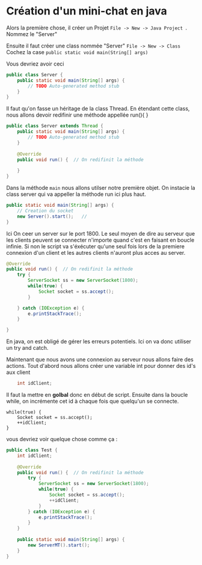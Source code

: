 # Création d'un mini-chat en java

Alors la première chose, il créer un Projet ``` File -> New -> Java Project  ```. Nommez le "Server"

Ensuite il faut créer une class nommée "Server"  ``` File -> New -> Class ```  
Cochez la case ``` public static void main(String[] args) ```  

Vous devriez avoir ceci 

````java
public class Server {
	public static void main(String[] args) {	
	    // TODO Auto-generated method stub
	}
}
````
Il faut qu'on fasse un héritage de la class Thread. En étendant cette class, nous allons devoir redifinir une méthode appellée run(){
}
````java
public class Server extends Thread {
	public static void main(String[] args) {	
	    // TODO Auto-generated method stub
	}
	
	@Override
	public void run() {  // On redifinit la méthode
				
	}
}
````

Dans la méthode ``main`` nous allons utilser notre première objet. On instacie la class server qui va appeller la méthode run ici plus haut.

````java
public static void main(String[] args) {  
	// Creation du socket
	new Server().start();	// 
}
````


Ici On ceer un server sur le port 1800. Le seul moyen de dire au serveur que les clients peuvent se connecter n'importe quand c'est en faisant en boucle infinie. Si non le script va s'éxécuter qu'une seul fois lors de la  premiere connexion d'un client et les autres clients n'auront plus acces au server.

````java 
@Override
public void run() {  // On redifinit la méthode
	try {
		ServerSocket ss = new ServerSocket(1800);
		while(true) {				
			Socket socket = ss.accept();
		}

	} catch (IOException e) {
		e.printStackTrace();
	} 

}
````
En java, on est obligé de gérer les erreurs potentiels. Ici on va donc utiliser un try and catch.

Maintenant que nous avons une connexion au serveur nous allons faire des actions.
Tout d'abord nous allons créer une variable int pour donner des id's aux client
````java 
	int idClient;
````
Il faut la mettre en **golbal** donc en début de script. Ensuite dans la boucle while, on incrémente cet id à chaque fois que quelqu'un se connecte. 

````
while(true) {				
	Socket socket = ss.accept();			
	++idClient;				
}
````

vous devriez voir quelque chose comme ça :

````java 
public class Test {	
	int idClient;
	
	@Override
	public void run() {  // On redifinit la méthode
		try {
			ServerSocket ss = new ServerSocket(1800);
			while(true) {				
				Socket socket = ss.accept();			
				++idClient;			
			}			
		} catch (IOException e) {
			e.printStackTrace();
		} 		
	}
	
	public static void main(String[] args) {
		new ServerMT().start();
	}		
}

````






















